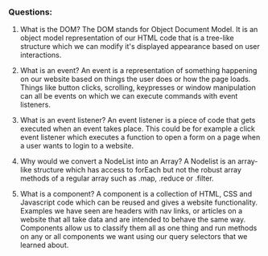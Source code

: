 ### Questions:
1. What is the DOM?
The DOM stands for Object Document Model. It is an object model representation of our HTML code that is a tree-like structure which we can modify it's displayed appearance based on user interactions. 

2. What is an event?
An event is a representation of something happening on our website based on things the user does or how the page loads. Things like button clicks, scrolling, keypresses or window manipulation can all be events on which we can execute commands with event listeners. 

3. What is an event listener?
An event listener is a piece of code that gets executed when an event takes place. This could be for example a click event listener which executes a function to open a form on a page when a user wants to login to a website. 

4. Why would we convert a NodeList into an Array?
A Nodelist is an array-like structure which has access to forEach but not the robust array methods of a regular array such as .map, .reduce or .filter. 

5. What is a component? 
A component is a collection of HTML, CSS and Javascript code which can be reused and gives a website functionality. Examples we have seen are headers with nav links, or articles on a website that all take data and are intended to behave the same way. Components allow us to classify them all as one thing and run methods on any or all components we want using our query selectors that we learned about. 